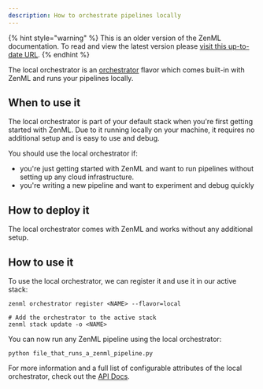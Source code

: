 ```yaml
---
description: How to orchestrate pipelines locally
---
```


{% hint style="warning" %}
This is an older version of the ZenML documentation. To read and view the latest version please [visit this up-to-date URL](https://docs.zenml.io).
{% endhint %}


The local orchestrator is an [orchestrator](./orchestrators.md) flavor which 
comes built-in with ZenML and runs your pipelines locally.

## When to use it

The local orchestrator is part of your default stack when you're first getting 
started with ZenML. Due to it running locally on your machine, it requires 
no additional setup and is easy to use and debug.

You should use the local orchestrator if:
* you're just getting started with ZenML and want to run pipelines
without setting up any cloud infrastructure.
* you're writing a new pipeline and want to experiment and debug quickly

## How to deploy it

The local orchestrator comes with ZenML and works without any additional setup.

## How to use it

To use the local orchestrator, we can register it and use it in our active stack:

```shell
zenml orchestrator register <NAME> --flavor=local

# Add the orchestrator to the active stack
zenml stack update -o <NAME>
```

You can now run any ZenML pipeline using the local orchestrator:

```shell
python file_that_runs_a_zenml_pipeline.py
```

For more information and a full list of configurable attributes of the local 
orchestrator, check out the [API Docs](https://apidocs.zenml.io/latest/core_code_docs/core-orchestrators/#zenml.orchestrators.local.local_orchestrator.LocalOrchestrator).